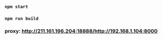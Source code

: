 ### `npm start`
### `npm run build`
### proxy: http://211.161.196.204:18888/http://192.168.1.104:8000